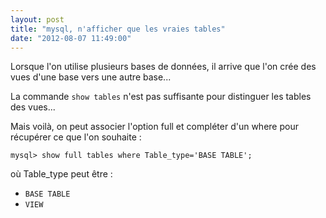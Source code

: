 ```yaml
---
layout: post
title: "mysql, n'afficher que les vraies tables"
date: "2012-08-07 11:49:00"
---
```

[//]: # (TODO: virer les code pre)

Lorsque l'on utilise plusieurs bases de données, il arrive que l'on crée des vues d'une base vers une autre base...

La commande `show tables` n'est pas suffisante pour distinguer les tables des vues... 

Mais voilà, on peut associer l'option full et compléter d'un where pour récupérer ce que l'on souhaite :  

```
mysql> show full tables where Table_type='BASE TABLE';
``` 

où Table_type peut être : 
- `BASE TABLE` 
- `VIEW` 


